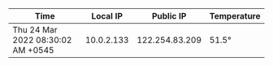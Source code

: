 | Time     | Local IP | Public IP | Temperature |
| ----------- | ----------- | ----------- | ----------- |
| Thu 24 Mar 2022 08:30:02 AM +0545      | 10.0.2.133     | 122.254.83.209  | 51.5° |
